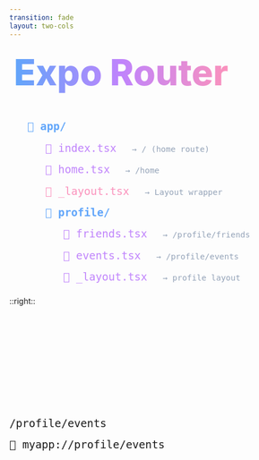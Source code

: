 ```yaml
---
transition: fade
layout: two-cols
---
```


<div
  v-motion
  :initial="{ x: -80 }"
  :enter="{ x: 0 }"
  :leave="{ x: 1000 }"
  style="font-size: 4rem; font-weight: 800; padding: 0.5rem; display: inline-block; line-height: 1.2;"
>
  <span style="background: linear-gradient(to right, rgb(96, 165, 250), rgb(192, 132, 252), rgb(251, 146, 188)); -webkit-background-clip: text; -webkit-text-fill-color: transparent; background-clip: text;">Expo Router</span> 
</div>

<div style="margin-top: 2rem; margin-left: 2rem; font-family: monospace; font-size: 1.2rem; line-height: 2;">
  <div  style="margin-left: 0; color: rgb(96, 165, 250); font-weight: 600;">
    📁 app/
  </div>
  
  <div  style="margin-left: 2rem; color: rgb(192, 132, 252);">
    📄 index.tsx <v-click><span style="color: rgb(148, 163, 184); font-size: 0.9rem; margin-left: 1rem;">→ / (home route)</span></v-click>
  </div>
  
  <div  style="margin-left: 2rem; color: rgb(192, 132, 252);">
    📄 home.tsx <v-click><span style="color: rgb(148, 163, 184); font-size: 0.9rem; margin-left: 1rem;">→ /home</span></v-click>
  </div>
  
  <div  style="margin-left: 2rem; color: rgb(251, 146, 188);">
    📄 _layout.tsx <v-click><span style="color: rgb(148, 163, 184); font-size: 0.9rem; margin-left: 1rem;">→ Layout wrapper</span></v-click>
  </div>
  
  <div  style="margin-left: 2rem; color: rgb(96, 165, 250); font-weight: 600;">
    📁 profile/
  </div>
  
  <div  style="margin-left: 4rem; color: rgb(192, 132, 252);">
    📄 friends.tsx <v-click><span style="color: rgb(148, 163, 184); font-size: 0.9rem; margin-left: 1rem;">→ /profile/friends</span></v-click>
  </div>

  <div  style="margin-left: 4rem; color: rgb(192, 132, 252);">
    📄 events.tsx <v-click><span style="color: rgb(148, 163, 184); font-size: 0.9rem; margin-left: 1rem;">→ /profile/events</span></v-click>
  </div>
  <div  style="margin-left: 4rem; color: rgb(192, 132, 252);">
    📄 _layout.tsx <v-click><span style="color: rgb(148, 163, 184); font-size: 0.9rem; margin-left: 1rem;">→ profile layout</span></v-click>
  </div>
</div>

::right::

<div style="margin-top: 12rem; font-family: monospace; font-size: 1.2rem; line-height: 2;" v-click>

  <div class="mt-4 flex items-center gap-4">
      <logos-chrome class="w-8 h-8 flex-shrink-0" />
      <span class="text-2xl">/profile/events</span>
    </div>

  <div class="mt-4 flex items-center gap-4">
      <span class="w-8 h-8 flex items-center justify-center text-2xl">📱</span>
      <span class="text-2xl">myapp://profile/events</span>
    </div>

</div>

<!--
Routes are defined as files within a special folder called `app`, allowing you to seamlessly use the file system as the source of truth for your routing needs. So for example the home screen maps to /home, index files map to / and we also have layout files in order to wrap our screens in a layout.

* The beauty about this too is deep linking support is handled for us out of the box - we dont need to do anything
-->
